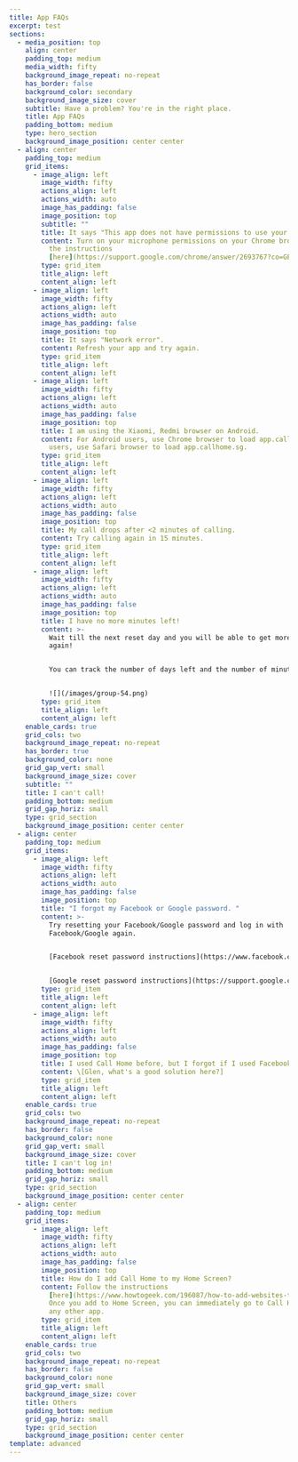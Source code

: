 ```yaml
---
title: App FAQs
excerpt: test
sections:
  - media_position: top
    align: center
    padding_top: medium
    media_width: fifty
    background_image_repeat: no-repeat
    has_border: false
    background_color: secondary
    background_image_size: cover
    subtitle: Have a problem? You're in the right place.
    title: App FAQs
    padding_bottom: medium
    type: hero_section
    background_image_position: center center
  - align: center
    padding_top: medium
    grid_items:
      - image_align: left
        image_width: fifty
        actions_align: left
        actions_width: auto
        image_has_padding: false
        image_position: top
        subtitle: ""
        title: It says "This app does not have permissions to use your microphone."
        content: Turn on your microphone permissions on your Chrome browser by following
          the instructions
          [here](https://support.google.com/chrome/answer/2693767?co=GENIE.Platform%3DAndroid&hl=en&oco=1).
        type: grid_item
        title_align: left
        content_align: left
      - image_align: left
        image_width: fifty
        actions_align: left
        actions_width: auto
        image_has_padding: false
        image_position: top
        title: It says "Network error".
        content: Refresh your app and try again.
        type: grid_item
        title_align: left
        content_align: left
      - image_align: left
        image_width: fifty
        actions_align: left
        actions_width: auto
        image_has_padding: false
        image_position: top
        title: I am using the Xiaomi, Redmi browser on Android.
        content: For Android users, use Chrome browser to load app.callhome.sg. For iOS
          users, use Safari browser to load app.callhome.sg.
        type: grid_item
        title_align: left
        content_align: left
      - image_align: left
        image_width: fifty
        actions_align: left
        actions_width: auto
        image_has_padding: false
        image_position: top
        title: My call drops after <2 minutes of calling.
        content: Try calling again in 15 minutes.
        type: grid_item
        title_align: left
        content_align: left
      - image_align: left
        image_width: fifty
        actions_align: left
        actions_width: auto
        image_has_padding: false
        image_position: top
        title: I have no more minutes left!
        content: >-
          Wait till the next reset day and you will be able to get more minutes
          again! 


          You can track the number of days left and the number of minutes that will be added on your home screen.


          ![](/images/group-54.png)
        type: grid_item
        title_align: left
        content_align: left
    enable_cards: true
    grid_cols: two
    background_image_repeat: no-repeat
    has_border: true
    background_color: none
    grid_gap_vert: small
    background_image_size: cover
    subtitle: ""
    title: I can't call!
    padding_bottom: medium
    grid_gap_horiz: small
    type: grid_section
    background_image_position: center center
  - align: center
    padding_top: medium
    grid_items:
      - image_align: left
        image_width: fifty
        actions_align: left
        actions_width: auto
        image_has_padding: false
        image_position: top
        title: "I forgot my Facebook or Google password. "
        content: >-
          Try resetting your Facebook/Google password and log in with
          Facebook/Google again. 


          [Facebook reset password instructions](https://www.facebook.com/help/213395615347144) 


          [Google reset password instructions](https://support.google.com/accounts/answer/41078?co=GENIE.Platform%3DDesktop&hl=en)
        type: grid_item
        title_align: left
        content_align: left
      - image_align: left
        image_width: fifty
        actions_align: left
        actions_width: auto
        image_has_padding: false
        image_position: top
        title: I used Call Home before, but I forgot if I used Facebook or Google.
        content: \[Glen, what's a good solution here?]
        type: grid_item
        title_align: left
        content_align: left
    enable_cards: true
    grid_cols: two
    background_image_repeat: no-repeat
    has_border: false
    background_color: none
    grid_gap_vert: small
    background_image_size: cover
    title: I can't log in!
    padding_bottom: medium
    grid_gap_horiz: small
    type: grid_section
    background_image_position: center center
  - align: center
    padding_top: medium
    grid_items:
      - image_align: left
        image_width: fifty
        actions_align: left
        actions_width: auto
        image_has_padding: false
        image_position: top
        title: How do I add Call Home to my Home Screen?
        content: Follow the instructions
          [here](https://www.howtogeek.com/196087/how-to-add-websites-to-the-home-screen-on-any-smartphone-or-tablet/).
          Once you add to Home Screen, you can immediately go to Call Home like
          any other app.
        type: grid_item
        title_align: left
        content_align: left
    enable_cards: true
    grid_cols: two
    background_image_repeat: no-repeat
    has_border: false
    background_color: none
    grid_gap_vert: small
    background_image_size: cover
    title: Others
    padding_bottom: medium
    grid_gap_horiz: small
    type: grid_section
    background_image_position: center center
template: advanced
---
```

